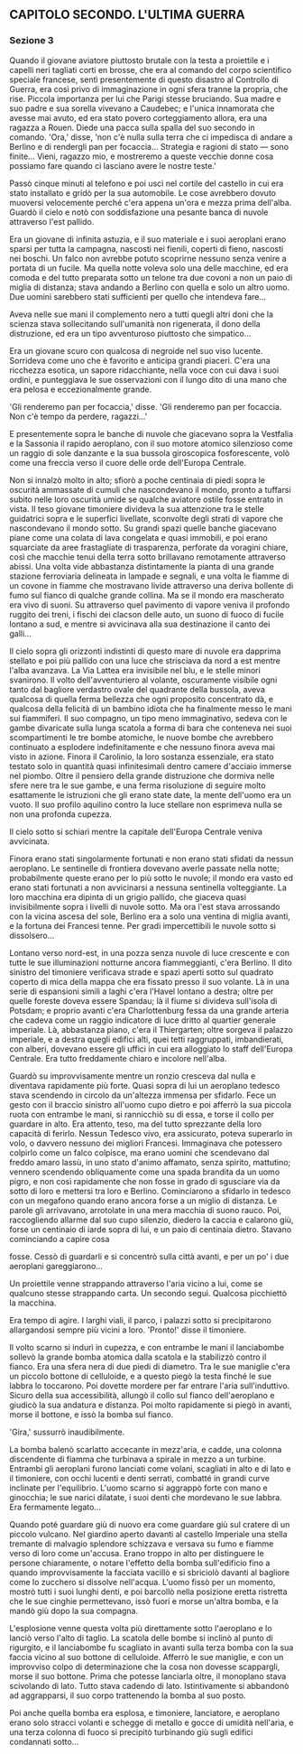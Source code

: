 ## CAPITOLO SECONDO. L'ULTIMA GUERRA

### Sezione 3

Quando il giovane aviatore piuttosto brutale con la testa a proiettile e i capelli neri tagliati corti en brosse, che era al comando del corpo scientifico speciale francese, sentì presentemente di questo disastro al Controllo di Guerra, era così privo di immaginazione in ogni sfera tranne la propria, che rise. Piccola importanza per lui che Parigi stesse bruciando. Sua madre e suo padre e sua sorella vivevano a Caudebec; e l'unica innamorata che avesse mai avuto, ed era stato povero corteggiamento allora, era una ragazza a Rouen. Diede una pacca sulla spalla del suo secondo in comando. 'Ora,' disse, 'non c'è nulla sulla terra che ci impedisca di andare a Berlino e di rendergli pan per focaccia... Strategia e ragioni di stato — sono finite... Vieni, ragazzo mio, e mostreremo a queste vecchie donne cosa possiamo fare quando ci lasciano avere le nostre teste.'

Passò cinque minuti al telefono e poi uscì nel cortile del castello in cui era stato installato e gridò per la sua automobile. Le cose avrebbero dovuto muoversi velocemente perché c'era appena un'ora e mezza prima dell'alba. Guardò il cielo e notò con soddisfazione una pesante banca di nuvole attraverso l'est pallido.

Era un giovane di infinita astuzia, e il suo materiale e i suoi aeroplani erano sparsi per tutta la campagna, nascosti nei fienili, coperti di fieno, nascosti nei boschi. Un falco non avrebbe potuto scoprirne nessuno senza venire a portata di un fucile. Ma quella notte voleva solo una delle macchine, ed era comoda e del tutto preparata sotto un telone tra due covoni a non un paio di miglia di distanza; stava andando a Berlino con quella e solo un altro uomo. Due uomini sarebbero stati sufficienti per quello che intendeva fare...

Aveva nelle sue mani il complemento nero a tutti quegli altri doni che la scienza stava sollecitando sull'umanità non rigenerata, il dono della distruzione, ed era un tipo avventuroso piuttosto che simpatico...

Era un giovane scuro con qualcosa di negroide nel suo viso lucente. Sorrideva come uno che è favorito e anticipa grandi piaceri. C'era una ricchezza esotica, un sapore ridacchiante, nella voce con cui dava i suoi ordini, e punteggiava le sue osservazioni con il lungo dito di una mano che era pelosa e eccezionalmente grande.

'Gli renderemo pan per focaccia,' disse. 'Gli renderemo pan per focaccia. Non c'è tempo da perdere, ragazzi...'

E presentemente sopra le banche di nuvole che giacevano sopra la Vestfalia e la Sassonia il rapido aeroplano, con il suo motore atomico silenzioso come un raggio di sole danzante e la sua bussola giroscopica fosforescente, volò come una freccia verso il cuore delle orde dell'Europa Centrale.

Non si innalzò molto in alto; sfiorò a poche centinaia di piedi sopra le oscurità ammassate di cumuli che nascondevano il mondo, pronto a tuffarsi subito nelle loro oscurità umide se qualche aviatore ostile fosse entrato in vista. Il teso giovane timoniere divideva la sua attenzione tra le stelle guidatrici sopra e le superfici livellate, sconvolte degli strati di vapore che nascondevano il mondo sotto. Su grandi spazi quelle banche giacevano piane come una colata di lava congelata e quasi immobili, e poi erano squarciate da aree frastagliate di trasparenza, perforate da voragini chiare, così che macchie tenui della terra sotto brillavano remotamente attraverso abissi. Una volta vide abbastanza distintamente la pianta di una grande stazione ferroviaria delineata in lampade e segnali, e una volta le fiamme di un covone in fiamme che mostravano livide attraverso una deriva bollente di fumo sul fianco di qualche grande collina. Ma se il mondo era mascherato era vivo di suoni. Su attraverso quel pavimento di vapore veniva il profondo ruggito dei treni, i fischi dei clacson delle auto, un suono di fuoco di fucile lontano a sud, e mentre si avvicinava alla sua destinazione il canto dei galli...

Il cielo sopra gli orizzonti indistinti di questo mare di nuvole era dapprima stellato e poi più pallido con una luce che strisciava da nord a est mentre l'alba avanzava. La Via Lattea era invisibile nel blu, e le stelle minori svanirono. Il volto dell'avventuriero al volante, oscuramente visibile ogni tanto dal bagliore verdastro ovale del quadrante della bussola, aveva qualcosa di quella ferma bellezza che ogni proposito concentrato dà, e qualcosa della felicità di un bambino idiota che ha finalmente messo le mani sui fiammiferi. Il suo compagno, un tipo meno immaginativo, sedeva con le gambe divaricate sulla lunga scatola a forma di bara che conteneva nei suoi scompartimenti le tre bombe atomiche, le nuove bombe che avrebbero continuato a esplodere indefinitamente e che nessuno finora aveva mai visto in azione. Finora il Carolinio, la loro sostanza essenziale, era stato testato solo in quantità quasi infinitesimali dentro camere d'acciaio immerse nel piombo. Oltre il pensiero della grande distruzione che dormiva nelle sfere nere tra le sue gambe, e una ferma risoluzione di seguire molto esattamente le istruzioni che gli erano state date, la mente dell'uomo era un vuoto. Il suo profilo aquilino contro la luce stellare non esprimeva nulla se non una profonda cupezza.

Il cielo sotto si schiarì mentre la capitale dell'Europa Centrale veniva avvicinata.

Finora erano stati singolarmente fortunati e non erano stati sfidati da nessun aeroplano. Le sentinelle di frontiera dovevano averle passate nella notte; probabilmente queste erano per lo più sotto le nuvole; il mondo era vasto ed erano stati fortunati a non avvicinarsi a nessuna sentinella volteggiante. La loro macchina era dipinta di un grigio pallido, che giaceva quasi invisibilmente sopra i livelli di nuvole sotto. Ma ora l'est stava arrossando con la vicina ascesa del sole, Berlino era a solo una ventina di miglia avanti, e la fortuna dei Francesi tenne. Per gradi impercettibili le nuvole sotto si dissolsero...

Lontano verso nord-est, in una pozza senza nuvole di luce crescente e con tutte le sue illuminazioni notturne ancora fiammeggianti, c'era Berlino. Il dito sinistro del timoniere verificava strade e spazi aperti sotto sul quadrato coperto di mica della mappa che era fissato presso il suo volante. Là in una serie di espansioni simili a laghi c'era l'Havel lontano a destra; oltre per quelle foreste doveva essere Spandau; là il fiume si divideva sull'isola di Potsdam; e proprio avanti c'era Charlottenburg fessa da una grande arteria che cadeva come un raggio indicatore di luce dritto al quartier generale imperiale. Là, abbastanza piano, c'era il Thiergarten; oltre sorgeva il palazzo imperiale, e a destra quegli edifici alti, quei tetti raggruppati, imbandierati, con alberi, dovevano essere gli uffici in cui era alloggiato lo staff dell'Europa Centrale. Era tutto freddamente chiaro e incolore nell'alba.

Guardò su improvvisamente mentre un ronzio cresceva dal nulla e diventava rapidamente più forte. Quasi sopra di lui un aeroplano tedesco stava scendendo in circolo da un'altezza immensa per sfidarlo. Fece un gesto con il braccio sinistro all'uomo cupo dietro e poi afferrò la sua piccola ruota con entrambe le mani, si rannicchiò su di essa, e torse il collo per guardare in alto. Era attento, teso, ma del tutto sprezzante della loro capacità di ferirlo. Nessun Tedesco vivo, era assicurato, poteva superarlo in volo, o davvero nessuno dei migliori Francesi. Immaginava che potessero colpirlo come un falco colpisce, ma erano uomini che scendevano dal freddo amaro lassù, in uno stato d'animo affamato, senza spirito, mattutino; vennero scendendo obliquamente come una spada brandita da un uomo pigro, e non così rapidamente che non fosse in grado di sgusciare via da sotto di loro e mettersi tra loro e Berlino. Cominciarono a sfidarlo in tedesco con un megafono quando erano ancora forse a un miglio di distanza. Le parole gli arrivavano, arrotolate in una mera macchia di suono rauco. Poi, raccogliendo allarme dal suo cupo silenzio, diedero la caccia e calarono giù, forse un centinaio di iarde sopra di lui, e un paio di centinaia dietro. Stavano cominciando a capire cosa

fosse. Cessò di guardarli e si concentrò sulla città avanti, e per un po' i due aeroplani gareggiarono...

Un proiettile venne strappando attraverso l'aria vicino a lui, come se qualcuno stesse strappando carta. Un secondo seguì. Qualcosa picchiettò la macchina.

Era tempo di agire. I larghi viali, il parco, i palazzi sotto si precipitarono allargandosi sempre più vicini a loro. 'Pronto!' disse il timoniere.

Il volto scarno si indurì in cupezza, e con entrambe le mani il lanciabombe sollevò la grande bomba atomica dalla scatola e la stabilizzò contro il fianco. Era una sfera nera di due piedi di diametro. Tra le sue maniglie c'era un piccolo bottone di celluloide, e a questo piegò la testa finché le sue labbra lo toccarono. Poi dovette mordere per far entrare l'aria sull'induttivo. Sicuro della sua accessibilità, allungò il collo sul fianco dell'aeroplano e giudicò la sua andatura e distanza. Poi molto rapidamente si piegò in avanti, morse il bottone, e issò la bomba sul fianco.

'Gira,' sussurrò inaudibilmente.

La bomba balenò scarlatto accecante in mezz'aria, e cadde, una colonna discendente di fiamma che turbinava a spirale in mezzo a un turbine. Entrambi gli aeroplani furono lanciati come volani, scagliati in alto e di lato e il timoniere, con occhi lucenti e denti serrati, combatté in grandi curve inclinate per l'equilibrio. L'uomo scarno si aggrappò forte con mano e ginocchia; le sue narici dilatate, i suoi denti che mordevano le sue labbra. Era fermamente legato...

Quando poté guardare giù di nuovo era come guardare giù sul cratere di un piccolo vulcano. Nel giardino aperto davanti al castello Imperiale una stella tremante di malvagio splendore schizzava e versava su fumo e fiamme verso di loro come un'accusa. Erano troppo in alto per distinguere le persone chiaramente, o notare l'effetto della bomba sull'edificio fino a quando improvvisamente la facciata vacillò e si sbriciolò davanti al bagliore come lo zucchero si dissolve nell'acqua. L'uomo fissò per un momento, mostrò tutti i suoi lunghi denti, e poi barcollò nella posizione eretta ristretta che le sue cinghie permettevano, issò fuori e morse un'altra bomba, e la mandò giù dopo la sua compagna.

L'esplosione venne questa volta più direttamente sotto l'aeroplano e lo lanciò verso l'alto di taglio. La scatola delle bombe si inclinò al punto di rigurgito, e il lanciabombe fu scagliato in avanti sulla terza bomba con la sua faccia vicino al suo bottone di celluloide. Afferrò le sue maniglie, e con un improvviso colpo di determinazione che la cosa non dovesse scappargli, morse il suo bottone. Prima che potesse lanciarla oltre, il monoplano stava scivolando di lato. Tutto stava cadendo di lato. Istintivamente si abbandonò ad aggrapparsi, il suo corpo trattenendo la bomba al suo posto.

Poi anche quella bomba era esplosa, e timoniere, lanciatore, e aeroplano erano solo stracci volanti e schegge di metallo e gocce di umidità nell'aria, e una terza colonna di fuoco si precipitò turbinando giù sugli edifici condannati sotto...
